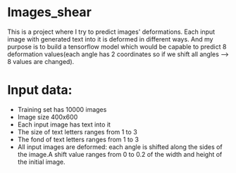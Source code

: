 # Images_shear

   This is a project where I try to predict images' deformations. Each input image with 
   generated text into it is deformed in different ways. And my purpose is to build a tensorflow
   model which would be capable to predict 8 deformation values(each angle has 2 coordinates so
   if we shift all angles --> 8 values are changed).
# Input data:
  * Training set has 10000 images
  * Image size 400x600
  * Each input image has text into it
  * The size of text letters ranges from 1 to 3
  * The fond of text letters ranges from 1 to 3
  * All input images are deformed: each angle is shifted along the sides of the image.A shift value ranges from 0 to 0.2 
    of the width and height of the initial image.
  
